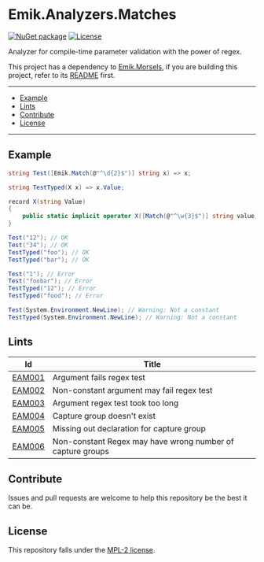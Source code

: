 # Emik.Analyzers.Matches

[![NuGet package](https://img.shields.io/nuget/v/Emik.Analyzers.Matches.svg?logo=NuGet)](https://www.nuget.org/packages/Emik.Analyzers.Matches)
[![License](https://img.shields.io/github/license/Emik03/Emik.Analyzers.Matches.svg?style=flat)](https://github.com/Emik03/Emik.Analyzers.Matches/blob/main/LICENSE)

Analyzer for compile-time parameter validation with the power of regex.

This project has a dependency to [Emik.Morsels](https://github.com/Emik03/Emik.Morsels), if you are building this
project, refer to its [README](https://github.com/Emik03/Emik.Morsels/blob/main/README.md) first.

---

- [Example](#example)
- [Lints](#lints)
- [Contribute](#contribute)
- [License](#license)

---

## Example

```csharp
string Test([Emik.Match(@"^\d{2}$")] string x) => x;

string TestTyped(X x) => x.Value;

record X(string Value)
{
    public static implicit operator X([Match(@"^\w{3}$")] string value) => new(value);
}

Test("12"); // OK
Test("34"); // OK
TestTyped("foo"); // OK
TestTyped("bar"); // OK

Test("1"); // Error
Test("foobar"); // Error
TestTyped("12"); // Error
TestTyped("food"); // Error

Test(System.Environment.NewLine); // Warning: Not a constant
TestTyped(System.Environment.NewLine); // Warning: Not a constant
```

## Lints

| Id                                                                                             | Title                                                      |
|------------------------------------------------------------------------------------------------|------------------------------------------------------------|
| [EAM001](https://github.com/Emik03/Emik.Analyzers.Matches/tree/master/Documentation/EAM001.md) | Argument fails regex test                                  |
| [EAM002](https://github.com/Emik03/Emik.Analyzers.Matches/tree/master/Documentation/EAM002.md) | Non-constant argument may fail regex test                  |
| [EAM003](https://github.com/Emik03/Emik.Analyzers.Matches/tree/master/Documentation/EAM003.md) | Argument regex test took too long                          |
| [EAM004](https://github.com/Emik03/Emik.Analyzers.Matches/tree/master/Documentation/EAM004.md) | Capture group doesn't exist                                |
| [EAM005](https://github.com/Emik03/Emik.Analyzers.Matches/tree/master/Documentation/EAM005.md) | Missing out declaration for capture group                  |
| [EAM006](https://github.com/Emik03/Emik.Analyzers.Matches/tree/master/Documentation/EAM006.md) | Non-constant Regex may have wrong number of capture groups |

## Contribute

Issues and pull requests are welcome to help this repository be the best it can be.

## License

This repository falls under the [MPL-2 license](https://www.mozilla.org/en-US/MPL/2.0/).
